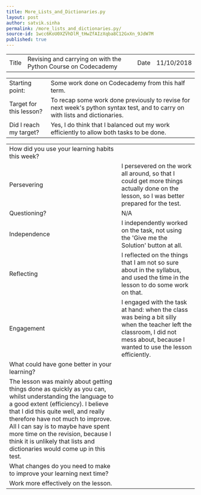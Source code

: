 ```yaml
---
title: More_Lists_and_Dictionaries.py
layout: post
author: satvik.sinha
permalink: /more_lists_and_dictionaries.py/
source-id: 1wcc6KoU0XZVhDlM_tHwZfAIzXqba8C12GxXn_9JdW7M
published: true
---
```

<table>
  <tr>
    <td>Title</td>
    <td>Revising and carrying on with the Python Course on Codecademy</td>
    <td>Date</td>
    <td>11/10/2018</td>
  </tr>
</table>


<table>
  <tr>
    <td>Starting point:</td>
    <td>Some work done on Codecademy from this half term.</td>
  </tr>
  <tr>
    <td>Target for this lesson?</td>
    <td>To recap some work done previously to revise for next week's python syntax test, and to carry on with lists and dictionaries.</td>
  </tr>
  <tr>
    <td>Did I reach my target? </td>
    <td>Yes, I do think that I balanced out my work efficiently to allow both tasks to be done.</td>
  </tr>
</table>


<table>
  <tr>
    <td>How did you use your learning habits this week?</td>
    <td></td>
  </tr>
  <tr>
    <td>Persevering</td>
    <td>I persevered on the work all around, so that I could get more things actually done on the lesson, so I was better prepared for the test.</td>
  </tr>
  <tr>
    <td>Questioning?</td>
    <td>N/A</td>
  </tr>
  <tr>
    <td>Independence</td>
    <td>I independently worked on the task, not using the 'Give me the Solution' button at all.</td>
  </tr>
  <tr>
    <td>Reflecting</td>
    <td>I reflected on the things that I am not so sure about in the syllabus, and used the time in the lesson to do some work on that.</td>
  </tr>
  <tr>
    <td>Engagement</td>
    <td>I engaged with the task at hand: when the class was being a bit silly when the teacher left the classroom, I did not mess about, because I wanted to use the lesson efficiently.</td>
  </tr>
  <tr>
    <td>What could have gone better in your learning?</td>
    <td></td>
  </tr>
  <tr>
    <td>The lesson was mainly about getting things done as quickly as you can, whilst understanding the language to a good extent (efficiency). I believe that I did this quite well, and really therefore have not much to improve. All I can say is to maybe have spent more time on the revision, because I think it is unlikely that lists and dictionaries would come up in this test.</td>
    <td></td>
  </tr>
  <tr>
    <td>What changes do you need to make to improve your learning next time?</td>
    <td></td>
  </tr>
  <tr>
    <td>Work more effectively on the lesson.</td>
    <td></td>
  </tr>
</table>


